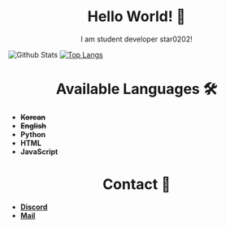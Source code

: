 <p align="center">
  <h1 align="center">Hello World! 👋</h2>
  <p align="center">I am student developer star0202!</p>
</p>

![Github Stats](https://github-readme-stats.vercel.app/api?username=star0202&count_private=true&show_icons=true&theme=nightowl&bg_color=ffffff00&hide_border=true&title_color=F8CDA9&include_all_commits=true&custom_title=star0202's%20Github%20Stats)
[![Top Langs](https://github-readme-stats.vercel.app/api/top-langs/?username=star0202&&layout=compact&langs_count=10&theme=nightowl&bg_color=ffffff00&hide_border=true&title_color=F8CDA9)](https://github.com/star0202?tab=repositories)


<p align="center">
<h1 align="center">Available Languages 🛠</h2>
</p>

- **~~Korean~~**
- **~~English~~**
- **Python**
- **HTML**
- **JavaScript**

<p align="center">
<h1 align="center">Contact 🔔</h2>
</p>

- [**Discord**](https://discord.com/users/798690702635827200) 
- [**Mail**](mailto:devstar0202@gmail.com)
